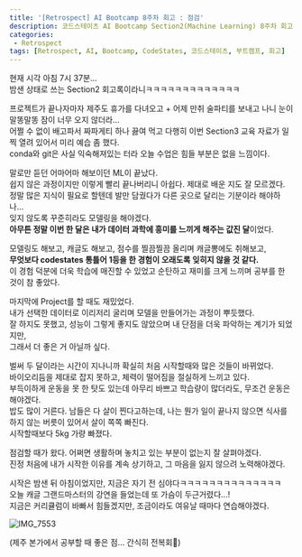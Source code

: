 ```yaml
---
title: '[Retrospect] AI Bootcamp 8주차 회고 : 점검'
description: 코드스테이츠 AI Bootcamp Section2(Machine Learning) 8주차 회고
categories:
 - Retrospect
tags: [Retrospect, AI, Bootcamp, CodeStates, 코드스테이츠, 부트캠프, 회고]
---
```


현재 시각 아침 7시 37분...<br>
밤샌 상태로 쓰는 Section2 회고록이라니ㅋㅋㅋㅋㅋㅋㅋㅋㅋㅋㅋㅋㅋ

프로젝트가 끝나자마자 제주도 휴가를 다녀오고 + 어제 만취 술파티를 보내고 나니 눈이 말똥말똥 잠이 너무 오지 않더라...<br>
어쩔 수 없이 배고파서 짜파게티 하나 끓여 먹고 다행히 이번 Section3 교육 자료가 일찍 열려 있어서 미리 예습 좀 했다.<br>
conda와 git은 사실 익숙해져있는 터라 오늘 수업은 힘들 부분은 없을 느낌이다.

말로만 듣던 어마어마 해보이던 ML이 끝났다.<br>
쉽지 않은 과정이지만 이렇게 빨리 끝나버리니 아쉽다. 제대로 배운 지도 잘 모르겠다.<br>
정말 많은 지식이 필요로 할텐데 발만 담궜다가 다른 곳으로 달리는 기분이라 해야하나...<br>
잊지 않도록 꾸준히라도 모델링을 해야겠다.<br>
**아무튼 정말 이번 한 달은 내가 데이터 과학에 흥미를 느끼게 해주는 값진 달**이었다.

모델링도 해보고, 캐글도 해보고, 점수를 찔끔찔끔 올리며 캐글뽕에도 취해보고,<br>
**무엇보다 codestates 통틀어 1등을 한 경험이 오래도록 잊히지 않을 것 같다.**<br>
이 경험 덕분에 더욱 학습에 매진할 수 있었고 순탄하고 재미를 크게 느끼며 공부를 한 것이 참 좋았다.<br>

마지막에 Project를 할 때도 재밌었다.<br>
내가 선택한 데이터로 이리저리 굴리며 모델을 만들어가는 과정이 뿌듯했다.<br>
잘 하지도 못했고, 성능이 그렇게 좋지도 않았으며 내 단점을 더욱 파악하는 계기가 되었지만,<br>
그래서 더 좋은 거 아닐까 싶다.

벌써 두 달이라는 시간이 지나니까 확실히 처음 시작할때와 많은 것들이 바뀌었다.<br>
바이오리듬을 제대로 잡지 못하고, 체력이 떨어짐을 절실하게 느끼고 있다.<br>
부득이하게 운동을 못 한 탓도 있는데 아무리 바쁘고 학습량이 많더라도, 무조건 운동은 해야겠다.<br>
밥도 많이 거른다. 남들은 다 살이 찐다고하는데, 나는 뭔가 일이 끝나지 않으면 식사를 하지 않는 버릇이 있어서 살이 쪽쪽 빠진다.<br>
시작할때보다 5kg 가량 빠졌다.

점검할 때가 왔다. 어쩌면 생활하며 놓치고 있는 부분이 없는지 잘 살펴야겠다.<br>
진정 처음에 내가 시작한 이유를 계속 상기하고, 그 마음을 잃지 않으려 노력해야겠다.

시작은 밤샌 뒤 아침이었지만, 지금은 자기 전 심야다ㅋㅋㅋㅋㅋㅋㅋㅋㅋㅋㅋㅋㅋㅋ<br>
오늘 캐글 그랜드마스터의 강연을 들었는데 또 가슴이 두근거렸다...!<br>
지금은 커리큘럼이 바빠서 힘들겠지만, 조금이라도 여유날 때마다 연습해야겠다.

![IMG_7553](https://user-images.githubusercontent.com/79494088/132704359-aa7b83b8-ec68-47d9-9297-701d5f30ff7e.JPG)

(제주 본가에서 공부할 때 좋은 점... 간식히 전복회🥰)